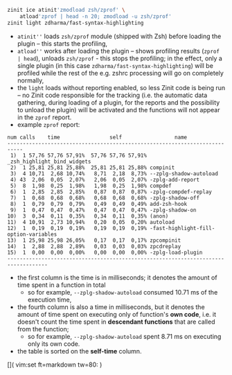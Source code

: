 ```zsh
zinit ice atinit'zmodload zsh/zprof' \
    atload'zprof | head -n 20; zmodload -u zsh/zprof'
zinit light zdharma/fast-syntax-highlighting
```

 - `atinit''` loads `zsh/zprof` module (shipped with Zsh) before loading the
   plugin – this starts the profiling,
 - `atload''` works after loading the plugin – shows profiling results (`zprof |
   head`), unloads `zsh/zprof` - this stops the profiling; in the effect, only a
   single plugin (in this case `zdharma/fast-syntax-highlighting`) will be
   profiled while the rest of the e.g. zshrc processing will go on completely
   normally,
 - the `light` loads without reporting enabled, so less Zinit code is being
   run – no Zinit code responsible for the tracking (i.e. the automatic data
   gathering, during loading of a plugin, for the reports and the possibility to
   unload the plugin) will be activated and the functions will not appear in the
   `zprof` report.
 - example `zprof` report: 

```
num calls    time                self                 name
---------------------------------------------------------------------------
 1)  1 57,76 57,76 57,91%  57,76 57,76 57,91% _zsh_highlight_bind_widgets
 2)  1 25,81 25,81 25,88%  25,81 25,81 25,88% compinit
 3)  4 10,71  2,68 10,74%   8,71  2,18  8,73% --zplg-shadow-autoload
 4) 43  2,06  0,05  2,07%   2,06  0,05  2,07% -zplg-add-report
 5)  8  1,98  0,25  1,98%   1,98  0,25  1,98% compdef
 6)  1  2,85  2,85  2,85%   0,87  0,87  0,87% -zplg-compdef-replay
 7)  1  0,68  0,68  0,68%   0,68  0,68  0,68% -zplg-shadow-off
 8)  1  0,79  0,79  0,79%   0,49  0,49  0,49% add-zsh-hook
 9)  1  0,47  0,47  0,47%   0,47  0,47  0,47% -zplg-shadow-on
10)  3  0,34  0,11  0,35%   0,34  0,11  0,35% (anon)
11)  4 10,91  2,73 10,94%   0,20  0,05  0,20% autoload
12)  1  0,19  0,19  0,19%   0,19  0,19  0,19% -fast-highlight-fill-option-variables
13)  1 25,98 25,98 26,05%   0,17  0,17  0,17% zpcompinit
14)  1  2,88  2,88  2,89%   0,03  0,03  0,03% zpcdreplay
15)  1  0,00  0,00  0,00%   0,00  0,00  0,00% -zplg-load-plugin
-----------------------------------------------------------------------------------
```

- the first column is the time is in milliseconds; it denotes the amount of time
  spent in a function in total
    - so for example, `--zplg-shadow-autoload`
      consumed 10.71 ms of the execution time,
- the fourth column is also a time in milliseconds, but it denotes the amount of
  time spent on executing only of function's **own code**, i.e. it doesn't count
  the time spent in **descendant functions** that are called from the function;
    - so for example, `--zplg-shadow-autoload` spent 8.71 ms on executing only
      its own code.
- the table is sorted on the **self-time** column.

[]( vim:set ft=markdown tw=80: )
